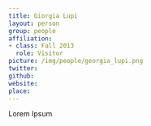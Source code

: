 ```yaml
---
title: Giorgia Lupi
layout: person
group: people
affiliation:
- class: Fall 2013
  role: Visitor
picture: /img/people/georgia_lupi.png
twitter:
github:
website:
place:
---
```

Lorem Ipsum